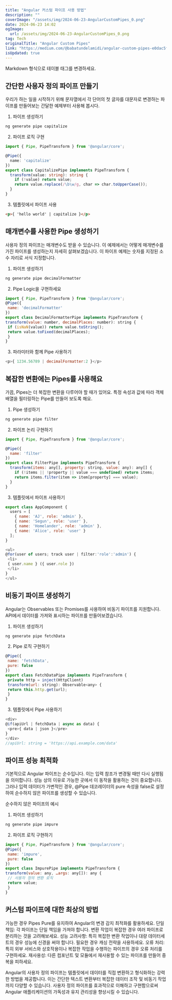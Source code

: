 ```yaml
---
title: "Angular 커스텀 파이프 사용 방법"
description: ""
coverImage: "/assets/img/2024-06-23-AngularCustomPipes_0.png"
date: 2024-06-23 14:02
ogImage: 
  url: /assets/img/2024-06-23-AngularCustomPipes_0.png
tag: Tech
originalTitle: "Angular Custom Pipes"
link: "https://medium.com/@babatundelamidi/angular-custom-pipes-e0dac5f64b68"
isUpdated: true
---
```





Markdown 형식으로 테이블 태그를 변경하세요.

<div class="content-ad"></div>

## 간단한 사용자 정의 파이프 만들기

우리가 하는 일을 시작하기 위해 문자열에서 각 단어의 첫 글자를 대문자로 변경하는 파이프를 만들어보는 간달한 예제부터 사용해 봅시다.

1. 파이프 생성하기

```js
ng generate pipe capitalize
```

<div class="content-ad"></div>

2. 파이프 로직 구현

```typescript
import { Pipe, PipeTransform } from '@angular/core';

@Pipe({
  name: 'capitalize'
})
export class CapitalizePipe implements PipeTransform {
  transform(value: string): string {
    if (!value) return value;
    return value.replace(/\b\w/g, char => char.toUpperCase());
  }
}
```

3. 템플릿에서 파이프 사용

```html
<p>{ 'hello world' | capitalize }</p>
```

<div class="content-ad"></div>

## 매개변수를 사용한 Pipe 생성하기

사용자 정의 파이프는 매개변수도 받을 수 있습니다. 이 예제에서는 어떻게 매개변수를 가진 파이프를 생성하는지 자세히 살펴보겠습니다. 이 파이프 예제는 숫자를 지정된 소수 자리로 서식 지정합니다. 

1. 파이프 생성하기

```js
ng generate pipe decimalFormatter
```

<div class="content-ad"></div>

2. Pipe Logic을 구현하세요

```js
import { Pipe, PipeTransform } from '@angular/core';
@Pipe({
 name: 'decimalFormatter'
})
export class DecimalFormatterPipe implements PipeTransform {
transform(value: number, decimalPlaces: number): string {
 if (isNaN(value)) return value.toString();
 return value.toFixed(decimalPlaces);
 }
}
```

3. 파라미터와 함께 Pipe 사용하기

```js
<p>{ 1234.56789 | decimalFormatter:2 }</p>
```

<div class="content-ad"></div>

## 복잡한 변환에는 Pipes를 사용해요

가끔, Pipes는 더 복잡한 변환을 다루어야 할 때가 있어요. 특정 속성과 값에 따라 객체 배열을 필터링하는 Pipe를 만들어 보도록 해요.

1. Pipe 생성하기

```js
ng generate pipe filter
```

<div class="content-ad"></div>

2. 파이프 논리 구현하기

```js
import { Pipe, PipeTransform } from '@angular/core';

@Pipe({
  name: 'filter'
})
export class FilterPipe implements PipeTransform {
  transform(items: any[], property: string, value: any): any[] {
    if (!items || !property || value === undefined) return items;
    return items.filter(item => item[property] === value);
  }
}
```

3. 템플릿에서 파이프 사용하기

```js
export class AppComponent {
  users = [
    { name: 'AJ', role: 'admin' },
    { name: 'Segun', role: 'user' },
    { name: 'Homelander', role: 'admin' },
    { name: 'Alice', role: 'user' }
  ];
}
```

<div class="content-ad"></div>

```js
<ul>
@for(user of users; track user | filter:'role':'admin') {
 <li>
 { user.name } ({ user.role })
 </li>
}
</ul>
```

## 비동기 파이프 생성하기

Angular는 Observables 또는 Promises를 사용하여 비동기 파이프를 지원합니다. API에서 데이터를 가져와 표시하는 파이프를 만들어보겠습니다.

1. 파이프 생성하기


<div class="content-ad"></div>

```js
ng generate pipe fetchData
```

2. Pipe 로직 구현하기

```js
@Pipe({
 name: 'fetchData',
 pure: false
})
export class FetchDataPipe implements PipeTransform {
 private http = inject(HttpClient)
 transform(url: string): Observable<any> {
 return this.http.get(url);
 }
}
```

3. 템플릿에서 Pipe 사용하기

<div class="content-ad"></div>

```js
<div>
@if(apiUrl | fetchData | async as data) {
 <pre>{ data | json }</pre>
}
</div>
//apiUrl: string = 'https://api.example.com/data'
```

## 파이프 성능 최적화

기본적으로 Angular 파이프는 순수입니다. 이는 입력 참조가 변경될 때만 다시 실행됨을 의미합니다. 성능 상의 이유로 가능한 곳에서 이 동작을 활용하는 것이 중요합니다. 그러나 입력 데이터가 가변적인 경우, @Pipe 데코레이터의 pure 속성을 false로 설정하여 순수하지 않은 파이프를 생성할 수 있습니다.

순수하지 않은 파이프의 예시


<div class="content-ad"></div>

1. 파이프 생성하기

```js
ng generate pipe impure
```

2. 파이프 로직 구현하기

```js
import { Pipe, PipeTransform } from '@angular/core';
@Pipe({
 name: 'impure',
 pure: false
})
export class ImpurePipe implements PipeTransform {
transform(value: any, …args: any[]): any {
 // 사용자 정의 변환 로직
 return value;
 }
}
```

<div class="content-ad"></div>

## 커스텀 파이프에 대한 최상의 방법

가능한 경우 Pipes Pure를 유지하여 Angular의 변경 감지 최적화를 활용하세요.
단일 책임: 각 파이프는 단일 책임을 가져야 합니다. 변환 작업이 복잡한 경우 여러 파이프로 분리하는 것을 고려해보세요.
성능 고려사항: 특히 복잡한 변환 작업이나 대량 데이터세트의 경우 성능에 신경을 써야 합니다. 필요한 경우 캐싱 전략을 사용하세요.
오류 처리: 특히 외부 서비스와 상호작용이나 복잡한 작업을 수행하는 파이프의 경우 오류 처리를 구현하세요.
재사용성: 다른 컴포넌트 및 모듈에서 재사용할 수 있는 파이프를 만들어 중복을 피하세요.

Angular의 사용자 정의 파이프는 템플릿에서 데이터를 직접 변환하고 형식화하는 강력한 방법을 제공합니다. 이는 간단한 텍스트 변환부터 복잡한 데이터 조작 및 비동기 작업까지 다양할 수 있습니다. 사용자 정의 파이프를 효과적으로 이해하고 구현함으로써 Angular 애플리케이션의 가독성과 유지 관리성을 향상시킬 수 있습니다.
